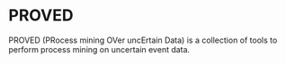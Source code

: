 # PROVED
PROVED (PRocess mining OVer uncErtain Data) is a collection of tools to perform process mining on uncertain event data.
